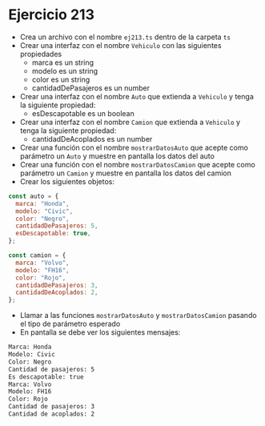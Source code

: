 # Ejercicio 213

- Crea un archivo con el nombre `ej213.ts` dentro de la carpeta `ts`
- Crear una interfaz con el nombre `Vehiculo` con las siguientes propiedades
  - marca es un string
  - modelo es un string
  - color es un string
  - cantidadDePasajeros es un number
- Crear una interfaz con el nombre `Auto` que extienda a `Vehiculo` y tenga la siguiente propiedad:
  - esDescapotable es un boolean
- Crear una interfaz con el nombre `Camion` que extienda a `Vehiculo` y tenga la siguiente propiedad:
  - cantidadDeAcoplados es un number
- Crear una función con el nombre `mostrarDatosAuto` que acepte como parámetro un `Auto` y muestre en pantalla los datos del auto
- Crear una función con el nombre `mostrarDatosCamion` que acepte como parámetro un `Camion` y muestre en pantalla los datos del camion
- Crear los siguientes objetos:

```javascript
const auto = {
  marca: "Honda",
  modelo: "Civic",
  color: "Negro",
  cantidadDePasajeros: 5,
  esDescapotable: true,
};

const camion = {
  marca: "Volvo",
  modelo: "FH16",
  color: "Rojo",
  cantidadDePasajeros: 3,
  cantidadDeAcoplados: 2,
};
```

- Llamar a las funciones `mostrarDatosAuto` y `mostrarDatosCamion` pasando el tipo de parámetro esperado
- En pantalla se debe ver los siguientes mensajes:

```bash
Marca: Honda
Modelo: Civic
Color: Negro
Cantidad de pasajeros: 5
Es descapotable: true
Marca: Volvo
Modelo: FH16
Color: Rojo
Cantidad de pasajeros: 3
Cantidad de acoplados: 2
```
